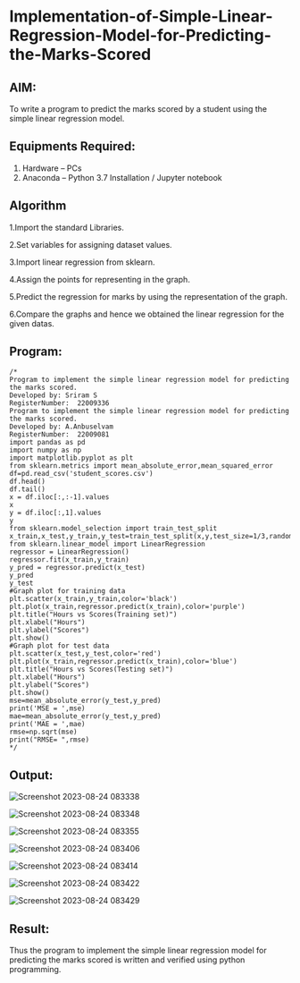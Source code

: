 # Implementation-of-Simple-Linear-Regression-Model-for-Predicting-the-Marks-Scored

## AIM:
To write a program to predict the marks scored by a student using the simple linear regression model.

## Equipments Required:
1. Hardware – PCs
2. Anaconda – Python 3.7 Installation / Jupyter notebook

## Algorithm
1.Import the standard Libraries.

2.Set variables for assigning dataset values.

3.Import linear regression from sklearn.

4.Assign the points for representing in the graph.

5.Predict the regression for marks by using the representation of the graph.

6.Compare the graphs and hence we obtained the linear regression for the given datas.

## Program:
```
/*
Program to implement the simple linear regression model for predicting the marks scored.
Developed by: Sriram S 
RegisterNumber:  22009336
Program to implement the simple linear regression model for predicting the marks scored.
Developed by: A.Anbuselvam
RegisterNumber:  22009081
import pandas as pd
import numpy as np
import matplotlib.pyplot as plt
from sklearn.metrics import mean_absolute_error,mean_squared_error
df=pd.read_csv('student_scores.csv')
df.head()
df.tail()
x = df.iloc[:,:-1].values
x
y = df.iloc[:,1].values
y
from sklearn.model_selection import train_test_split
x_train,x_test,y_train,y_test=train_test_split(x,y,test_size=1/3,random_state=0)
from sklearn.linear_model import LinearRegression
regressor = LinearRegression()
regressor.fit(x_train,y_train)
y_pred = regressor.predict(x_test)
y_pred
y_test
#Graph plot for training data
plt.scatter(x_train,y_train,color='black')
plt.plot(x_train,regressor.predict(x_train),color='purple')
plt.title("Hours vs Scores(Training set)")
plt.xlabel("Hours")
plt.ylabel("Scores")
plt.show()
#Graph plot for test data
plt.scatter(x_test,y_test,color='red')
plt.plot(x_train,regressor.predict(x_train),color='blue')
plt.title("Hours vs Scores(Testing set)")
plt.xlabel("Hours")
plt.ylabel("Scores")
plt.show()
mse=mean_absolute_error(y_test,y_pred)
print('MSE = ',mse)
mae=mean_absolute_error(y_test,y_pred)
print('MAE = ',mae)
rmse=np.sqrt(mse)
print("RMSE= ",rmse)
*/
```

## Output:
![Screenshot 2023-08-24 083338](https://github.com/SriramS22/Implementation-of-Simple-Linear-Regression-Model-for-Predicting-the-Marks-Scored/assets/119094390/8c7d2a57-de46-4237-a542-26d2700ca9a3)

![Screenshot 2023-08-24 083348](https://github.com/SriramS22/Implementation-of-Simple-Linear-Regression-Model-for-Predicting-the-Marks-Scored/assets/119094390/e17e9dcd-3881-4a6c-80ec-bd7552cd466c)

![Screenshot 2023-08-24 083355](https://github.com/SriramS22/Implementation-of-Simple-Linear-Regression-Model-for-Predicting-the-Marks-Scored/assets/119094390/1f8e3ddf-a2b4-4169-8abe-df9ce11d435f)

![Screenshot 2023-08-24 083406](https://github.com/SriramS22/Implementation-of-Simple-Linear-Regression-Model-for-Predicting-the-Marks-Scored/assets/119094390/be967a88-2bbc-4f5f-8535-e63b2a85ae4d)

![Screenshot 2023-08-24 083414](https://github.com/SriramS22/Implementation-of-Simple-Linear-Regression-Model-for-Predicting-the-Marks-Scored/assets/119094390/5ecbfe61-c199-4077-a855-61c51f0256d5)

![Screenshot 2023-08-24 083422](https://github.com/SriramS22/Implementation-of-Simple-Linear-Regression-Model-for-Predicting-the-Marks-Scored/assets/119094390/cc14f764-c4b7-49e4-b60f-5ad21441e3c2)

![Screenshot 2023-08-24 083429](https://github.com/SriramS22/Implementation-of-Simple-Linear-Regression-Model-for-Predicting-the-Marks-Scored/assets/119094390/8ed1a10a-14ed-4805-a8cd-04b16380fd45)

## Result:
Thus the program to implement the simple linear regression model for predicting the marks scored is written and verified using python programming.
